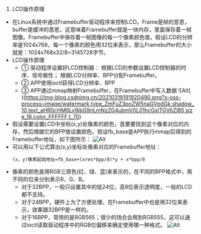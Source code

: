 1. LCD操作原理
- 在Linux系统中通过Framebuffer驱动程序来控制LCD。Frame是帧的意思，buffer是缓冲的意思，这意味着Framebuffer就是一块内存，里面保存着一帧图像。Framebuffer中保存着一帧图像的每一个像素颜色值，假设LCD的分辨率是1024x768，每一个像素的颜色用32位来表示，那么Framebuffer的大小就是：1024x768x32/8=3145728字节。
- LCD操作原理
    - ① 驱动程序设置好LCD控制器：
        根据LCD的参数设置LCD控制器的时序、信号极性；
        根据LCD分辨率、BPP分配Framebuffer。
    - ② APP使用ioctl获得LCD分辨率、BPP
    - ③ APP通过mmap映射Framebuffer，在Framebuffer中写入数据
![Alt]((https://img-blog.csdnimg.cn/20210319191920490.png?x-oss-process=image/watermark,type_ZmFuZ3poZW5naGVpdGk,shadow_10,text_aHR0cHM6Ly9ibG9nLmNzZG4ubmV0L01hcGxlTGVhZl85,size_16,color_FFFFFF,t_70)
- 假设需要设置LCD中坐标(x,y)处像素的颜色，首要要找到这个像素对应的内存，然后根据它的BPP值设置颜色。假设fb_base是APP执行mmap后得到的Framebuffer地址，如下图所示：
![Alt](https://img-blog.csdnimg.cn/20210319192217606.png?x-oss-process=image/watermark,type_ZmFuZ3poZW5naGVpdGk,shadow_10,text_aHR0cHM6Ly9ibG9nLmNzZG4ubmV0L01hcGxlTGVhZl85,size_16,color_FFFFFF,t_70)
- 可以用以下公式算出(x,y)坐标处像素对应的Framebuffer地址：
    ```
    (x，y)像素起始地址=fb_base+(xres*bpp/8)*y + x*bpp/8
    ```
- 像素的颜色是用RGB三原色(红、绿、蓝)来表示的，在不同的BPP格式中，用不同的位来分别表示R、G、B。
    - 对于32BPP，一般只设置其中的低24位，高8位表示透明度，一般的LCD都不支持。
    - 对于24BPP，硬件上为了方便处理，在Framebuffer中也是用32位来表示，效果跟32BPP是一样的。
    - 对于16BPP，常用的是RGB565；很少的场合会用到RGB555，这可以通过ioctl读取驱动程序中的RGB位偏移来确定使用哪一种格式。
    ![Alt](https://img-blog.csdnimg.cn/20210319192502315.png?x-oss-process=image/watermark,type_ZmFuZ3poZW5naGVpdGk,shadow_10,text_aHR0cHM6Ly9ibG9nLmNzZG4ubmV0L01hcGxlTGVhZl85,size_16,color_FFFFFF,t_70)


